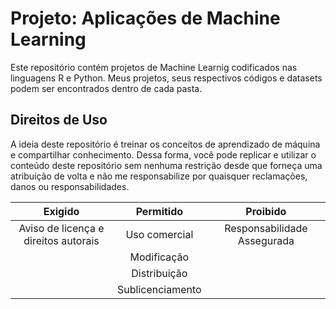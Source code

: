 # Projeto: Aplicações de Machine Learning
Este repositório contém projetos de Machine Learnig codificados nas linguagens R e Python. Meus projetos, seus respectivos códigos e datasets podem ser encontrados dentro de cada pasta.
 
 
 ## Direitos de Uso
A ideia deste repositório é treinar os conceitos de aprendizado de máquina e compartilhar conhecimento. Dessa forma, você pode replicar e utilizar o conteúdo deste repositório sem nenhuma restrição desde que forneça uma atribuição de volta e não me responsabilize por quaisquer reclamações, danos ou responsabilidades.

Exigido | Permitido |Proibido
:---: | :---: | :---:
Aviso de licença e direitos autorais | Uso comercial | Responsabilidade Assegurada
 || Modificação ||
 || Distribuição || 
 || Sublicenciamento ||
